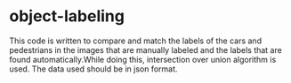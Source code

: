 # object-labeling
This code is written to compare and match the labels of the cars and pedestrians in the images that are manually labeled and the labels that are found automatically.While doing this, intersection over union algorithm is used. The data used should be in json format.

